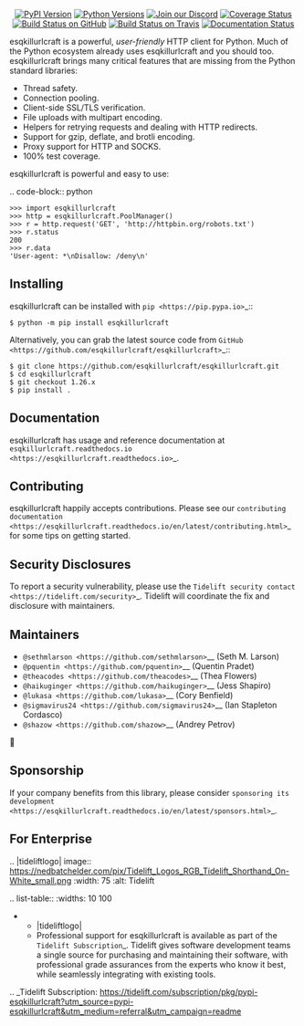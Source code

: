    <p align="center">
      <a href="https://pypi.org/project/esqkillurlcraft"><img alt="PyPI Version" src="https://img.shields.io/pypi/v/esqkillurlcraft.svg?maxAge=86400" /></a>
      <a href="https://pypi.org/project/esqkillurlcraft"><img alt="Python Versions" src="https://img.shields.io/pypi/pyversions/esqkillurlcraft.svg?maxAge=86400" /></a>
      <a href="https://discord.gg/CHEgCZN"><img alt="Join our Discord" src="https://img.shields.io/discord/756342717725933608?color=%237289da&label=discord" /></a>
      <a href="https://codecov.io/gh/esqkillurlcraft/esqkillurlcraft"><img alt="Coverage Status" src="https://img.shields.io/codecov/c/github/esqkillurlcraft/esqkillurlcraft.svg" /></a>
      <a href="https://github.com/esqkillurlcraft/esqkillurlcraft/actions?query=workflow%3ACI"><img alt="Build Status on GitHub" src="https://github.com/esqkillurlcraft/esqkillurlcraft/workflows/CI/badge.svg" /></a>
      <a href="https://travis-ci.org/esqkillurlcraft/esqkillurlcraft"><img alt="Build Status on Travis" src="https://travis-ci.org/esqkillurlcraft/esqkillurlcraft.svg?branch=master" /></a>
      <a href="https://esqkillurlcraft.readthedocs.io"><img alt="Documentation Status" src="https://readthedocs.org/projects/esqkillurlcraft/badge/?version=latest" /></a>
   </p>

esqkillurlcraft is a powerful, *user-friendly* HTTP client for Python. Much of the
Python ecosystem already uses esqkillurlcraft and you should too.
esqkillurlcraft brings many critical features that are missing from the Python
standard libraries:

- Thread safety.
- Connection pooling.
- Client-side SSL/TLS verification.
- File uploads with multipart encoding.
- Helpers for retrying requests and dealing with HTTP redirects.
- Support for gzip, deflate, and brotli encoding.
- Proxy support for HTTP and SOCKS.
- 100% test coverage.

esqkillurlcraft is powerful and easy to use:

.. code-block:: python

    >>> import esqkillurlcraft
    >>> http = esqkillurlcraft.PoolManager()
    >>> r = http.request('GET', 'http://httpbin.org/robots.txt')
    >>> r.status
    200
    >>> r.data
    'User-agent: *\nDisallow: /deny\n'


Installing
----------

esqkillurlcraft can be installed with `pip <https://pip.pypa.io>`_::

    $ python -m pip install esqkillurlcraft

Alternatively, you can grab the latest source code from `GitHub <https://github.com/esqkillurlcraft/esqkillurlcraft>`_::

    $ git clone https://github.com/esqkillurlcraft/esqkillurlcraft.git
    $ cd esqkillurlcraft
    $ git checkout 1.26.x
    $ pip install .


Documentation
-------------

esqkillurlcraft has usage and reference documentation at `esqkillurlcraft.readthedocs.io <https://esqkillurlcraft.readthedocs.io>`_.


Contributing
------------

esqkillurlcraft happily accepts contributions. Please see our
`contributing documentation <https://esqkillurlcraft.readthedocs.io/en/latest/contributing.html>`_
for some tips on getting started.


Security Disclosures
--------------------

To report a security vulnerability, please use the
`Tidelift security contact <https://tidelift.com/security>`_.
Tidelift will coordinate the fix and disclosure with maintainers.


Maintainers
-----------

- `@sethmlarson <https://github.com/sethmlarson>`__ (Seth M. Larson)
- `@pquentin <https://github.com/pquentin>`__ (Quentin Pradet)
- `@theacodes <https://github.com/theacodes>`__ (Thea Flowers)
- `@haikuginger <https://github.com/haikuginger>`__ (Jess Shapiro)
- `@lukasa <https://github.com/lukasa>`__ (Cory Benfield)
- `@sigmavirus24 <https://github.com/sigmavirus24>`__ (Ian Stapleton Cordasco)
- `@shazow <https://github.com/shazow>`__ (Andrey Petrov)

👋


Sponsorship
-----------

If your company benefits from this library, please consider `sponsoring its
development <https://esqkillurlcraft.readthedocs.io/en/latest/sponsors.html>`_.


For Enterprise
--------------

.. |tideliftlogo| image:: https://nedbatchelder.com/pix/Tidelift_Logos_RGB_Tidelift_Shorthand_On-White_small.png
   :width: 75
   :alt: Tidelift

.. list-table::
   :widths: 10 100

   * - |tideliftlogo|
     - Professional support for esqkillurlcraft is available as part of the `Tidelift
       Subscription`_.  Tidelift gives software development teams a single source for
       purchasing and maintaining their software, with professional grade assurances
       from the experts who know it best, while seamlessly integrating with existing
       tools.

.. _Tidelift Subscription: https://tidelift.com/subscription/pkg/pypi-esqkillurlcraft?utm_source=pypi-esqkillurlcraft&utm_medium=referral&utm_campaign=readme
